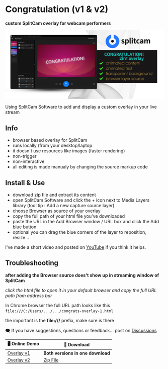 # Congratulation (v1 & v2)

**custom SplitCam overlay for webcam performers**

![Cover](https://raw.githubusercontent.com/cssmfc/camgirl-splitcam/main/assets/img/cover_congrats_camgirlcloud-splitcam.jpg)

Using SplitCam Software to add and display a custom overlay in your live stream

## Info
 - browser based overlay for SplitCam
 - runs locally (from your desktop/laptop
 - it doesn't use resources like images (faster rendering)
 - non-trigger
 - non-interactive
 - all editing is made manualy by changing the source markup code

## Install & Use
 * download zip file and extract its content
 * open SplitCam Software and click the + icon next to Media Layers library (tool tip : Add a new capture source layer)
 * choose Browser as source of your overlay
 * copy the full path of your html file you've downloaded
 * paste the URL in the Add Browser window / URL box and click the Add blue button
 * optional you can drag the blue corners of the layer to reposition, resize...
 
I've made a short video and posted on [YouTube](https://www.youtube.com/watch?v=EGZOeD3CvBg) if you think it helps.


## Troubleshooting
**after adding the Browser source does't show up in streaming window of SplitCam**

*click the html file to open it in your default browser and copy the full URL path from address bar*

In Chrome browser the full URL path looks like this
`file:///C:/Users/.../.../congrats-overlay-1.html`

the important is the **file:///** prefix, make sure is there


:left_speech_bubble: If you have suggestions, questions or feedback... post on [Discussions](https://github.com/cssmfc/camgirl-splitcam/discussions)

:desktop_computer: Online Demo | :open_file_folder: Download
------------ | -------------
[Overlay v1](https://cssmfc.github.io/camgirl-splitcam/demos/congrats-overlay/congrats-overlay-1.html) | **Both versions in one download**
[Overlay v2](https://cssmfc.github.io/camgirl-splitcam/demos/congrats-overlay/congrats-overlay-2.html) | [Zip File](https://cssmfc.github.io/camgirl-splitcam/demos/congrats-overlay/splitcam-congrats-overlay.zip)
